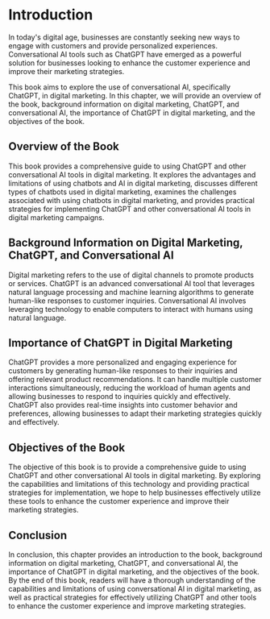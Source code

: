 Introduction
============

In today's digital age, businesses are constantly seeking new ways to engage with customers and provide personalized experiences. Conversational AI tools such as ChatGPT have emerged as a powerful solution for businesses looking to enhance the customer experience and improve their marketing strategies.

This book aims to explore the use of conversational AI, specifically ChatGPT, in digital marketing. In this chapter, we will provide an overview of the book, background information on digital marketing, ChatGPT, and conversational AI, the importance of ChatGPT in digital marketing, and the objectives of the book.

Overview of the Book
--------------------

This book provides a comprehensive guide to using ChatGPT and other conversational AI tools in digital marketing. It explores the advantages and limitations of using chatbots and AI in digital marketing, discusses different types of chatbots used in digital marketing, examines the challenges associated with using chatbots in digital marketing, and provides practical strategies for implementing ChatGPT and other conversational AI tools in digital marketing campaigns.

Background Information on Digital Marketing, ChatGPT, and Conversational AI
---------------------------------------------------------------------------

Digital marketing refers to the use of digital channels to promote products or services. ChatGPT is an advanced conversational AI tool that leverages natural language processing and machine learning algorithms to generate human-like responses to customer inquiries. Conversational AI involves leveraging technology to enable computers to interact with humans using natural language.

Importance of ChatGPT in Digital Marketing
------------------------------------------

ChatGPT provides a more personalized and engaging experience for customers by generating human-like responses to their inquiries and offering relevant product recommendations. It can handle multiple customer interactions simultaneously, reducing the workload of human agents and allowing businesses to respond to inquiries quickly and effectively. ChatGPT also provides real-time insights into customer behavior and preferences, allowing businesses to adapt their marketing strategies quickly and effectively.

Objectives of the Book
----------------------

The objective of this book is to provide a comprehensive guide to using ChatGPT and other conversational AI tools in digital marketing. By exploring the capabilities and limitations of this technology and providing practical strategies for implementation, we hope to help businesses effectively utilize these tools to enhance the customer experience and improve their marketing strategies.

Conclusion
----------

In conclusion, this chapter provides an introduction to the book, background information on digital marketing, ChatGPT, and conversational AI, the importance of ChatGPT in digital marketing, and the objectives of the book. By the end of this book, readers will have a thorough understanding of the capabilities and limitations of using conversational AI in digital marketing, as well as practical strategies for effectively utilizing ChatGPT and other tools to enhance the customer experience and improve marketing strategies.

